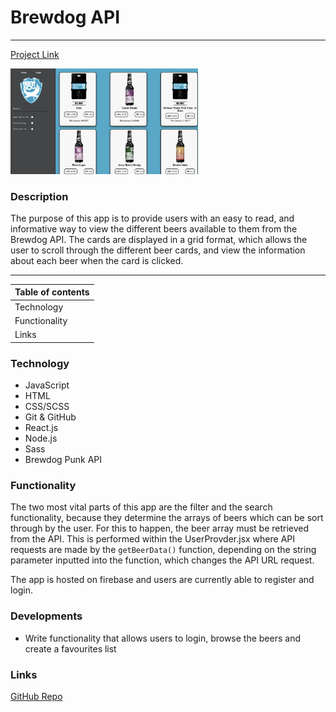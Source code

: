 # **Brewdog API**
***

[Project Link](https://punkapiv2.web.app "Link to Project")

<img src="src/assets/punk-api.jpg" alt="Image of punk-api project" width="300px">

### **Description**
The purpose of this app is to provide users with an easy to read, and informative way to view the different beers available to them from the Brewdog API. The cards are displayed in a grid format, which allows the user to scroll through the different beer cards, and view the information about each beer when the card is clicked.

---
| **Table of contents** |
|---|
| Technology |
| Functionality |
| Links |

### **Technology**
- JavaScript
- HTML
- CSS/SCSS
- Git & GitHub
- React.js
- Node.js
- Sass
- Brewdog Punk API

### **Functionality**
The two most vital parts of this app are the filter and the search functionality, because they determine the arrays of beers which can be sort through by the user. For this to happen, the beer array must be retrieved from the API. This is performed within the UserProvder.jsx where API requests are made by the `getBeerData()` function, depending on the string parameter inputted into the function, which changes the API URL request.

The app is hosted on firebase and users are currently able to register and login. 

### **Developments**
- Write functionality that allows users to login, browse the beers and create a favourites list


### **Links**
[GitHub Repo](https://github.com/athomson1711/react-punk-api "Link to GitHub")